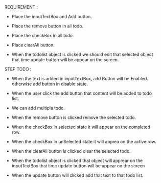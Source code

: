 REQUIREMENT :

* Place the  inputTextBox and Add button.

* Place the remove button in all todo.

* Place the checkBox in all todo.

* Place clearAll button.

* When the todolist object is clicked we should edit that selected object that time update button will be appear on the screen.





STEP TODO :

 * When the text is added in inputTextBox, add Button will be Enabled. otherwise add button in disable state.
 * When the user click the add button that content will be added to todo list.
 * We can add multiple todo.


 * When the remove button is clicked remove the selected todo.



 * When the checkBox in selected state it will appear on the completed row.
 * When the checkBox in unSelected state it will apprea on the active row.



* When the  clearAll button is clicked clear the selected todo.



* When the todolist object is clicked that object will apprear on the inputTextBox that time update button will be appear on the screen
* When the update button will clicked add that text to that todo list.






